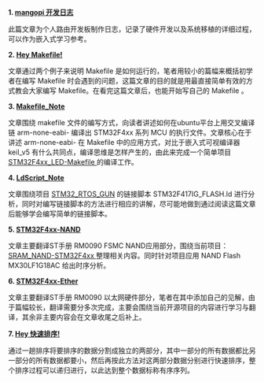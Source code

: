 **1. <a href="https://github.com/laneston/Note/blob/master/mangopi_developLog.md">mangopi 开发日志</a>**

此篇文章为个人路由开发板制作日志，记录了硬件开发以及系统移植的详细过程，可以作为嵌入式学习参考。

**2. <a href="https://github.com/laneston/Note/blob/master/Hey_Makefile.md"> Hey Makefile! </a>**

文章通过两个例子来说明 Makefile 是如何运行的，笔者用较小的篇幅来概括初学者在编写 Makefile 时会遇到的问题，这篇文章的目的就是用最直接简单有效的方式教会大家编写 Makefile。在看完这篇文章后，也能开始写自己的 Makefile 。

**3. <a href="https://github.com/laneston/Note/blob/master/Makefile_Note.md"> Makefile_Note </a>**

文章围绕 makefile 文件的编写方式，向读者讲述如何在ubuntu平台上用交叉编译链 arm-none-eabi- 编译出 STM32F4xx 系列 MCU 的执行文件。文章核心在于讲述 arm-none-eabi- 在 Makefile 中的应用方式，对比于嵌入式可视编译器 keil_v5 有什么共同点，编译思维是怎样产生的，由此来完成一个简单项目 <a href="https://github.com/laneston/STM32F4xx_LED-Makefile"> STM32F4xx_LED-Makefile </a> 的编译工作。

**4. <a href="https://github.com/laneston/Note/blob/master/LdScript_Note.md"> LdScript_Note </a>**

文章围绕项目 <a href = "https://github.com/laneston/STM32_RTOS_GUN">STM32_RTOS_GUN</a> 的链接脚本 STM32F417IG_FLASH.ld 进行分析，同时对编写链接脚本的方法进行相应的讲解，尽可能地做到通过阅读这篇文章后能够学会编写简单的链接脚本。

**5. <a href="https://github.com/laneston/Note/blob/master/STM32F4xx-NAND.md"> STM32F4xx-NAND </a>**

文章主要翻译ST手册 RM0090 FSMC NAND应用部分，围绕当前项目：<a href="https://github.com/laneston/SRAM_NAND-STM32F4xx"> SRAM_NAND-STM32F4xx </a> 整理相关内容。同时针对项目应用 NAND Flash MX30LF1G18AC 给出时序分析。

**6. <a href="https://github.com/laneston/Note/blob/master/STM32F4xx-Ether.md"> STM32F4xx-Ether </a>**

文章主要翻译ST手册 RM0090 以太网硬件部分，笔者在其中添加自己的见解，由于篇幅较长，翻译需要分多次完成，主要会围绕当前开源项目的内容进行学习与翻译，其余非主要内容会在文章收尾之后补上。

**7. <a href="https://github.com/laneston/Note/blob/master/quicksort_Note.md"> Hey 快速排序! </a>**

通过一趟排序将要排序的数据分割成独立的两部分，其中一部分的所有数据都比另一部分的所有数据都要小，然后再按此方法对这两部分数据分别进行快速排序，整个排序过程可以递归进行，以此达到整个数据标称有序序列。